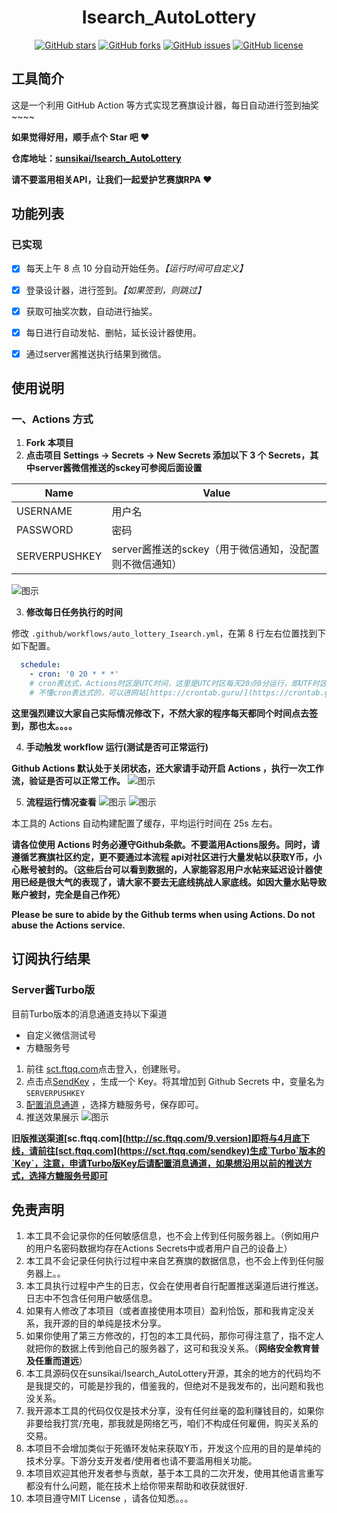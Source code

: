 <div align="center">
<h1 align="center">
Isearch_AutoLottery
</h1>

[![GitHub stars](https://img.shields.io/github/stars/sunsikai/Isearch_AutoLottery?style=flat-square)](https://github.com/JunzhouLiu/BILIBILI-HELPER/stargazers)
[![GitHub forks](https://img.shields.io/github/forks/sunsikai/Isearch_AutoLottery?style=flat-square)](https://github.com/JunzhouLiu/BILIBILI-HELPER/network)
[![GitHub issues](https://img.shields.io/github/issues/sunsikai/Isearch_AutoLottery?style=flat-square)](https://github.com/JunzhouLiu/BILIBILI-HELPER/issues)
[![GitHub license](https://img.shields.io/github/license/sunsikai/Isearch_AutoLottery?style=flat-square)](https://github.com/JunzhouLiu/BILIBILI-HELPER/blob/main/LICENSE) 


</div>

## 工具简介

这是一个利用 GitHub Action 等方式实现艺赛旗设计器，每日自动进行签到抽奖\~\~\~\~

**如果觉得好用，顺手点个 Star 吧 ❤**

**仓库地址：[sunsikai/Isearch_AutoLottery][1]**

**请不要滥用相关API，让我们一起爱护艺赛旗RPA ❤**

## 功能列表
### 已实现
* [x] 每天上午 8 点 10 分自动开始任务。*【运行时间可自定义】*
* [x] 登录设计器，进行签到。*【如果签到，则跳过】*
* [x] 获取可抽奖次数，自动进行抽奖。
* [x] 每日进行自动发帖、删帖，延长设计器使用。
* [x] 通过server酱推送执行结果到微信。
	  

## 使用说明

### 一、Actions 方式

1. **Fork 本项目**
2. **点击项目 Settings -\> Secrets -\> New Secrets 添加以下 3 个 Secrets，其中server酱微信推送的sckey可参阅后面设置**

| Name          | Value               |
| ------------- | ------------------- |
| USERNAME      | 用户名              |
| PASSWORD      | 密码                |
| SERVERPUSHKEY | server酱推送的sckey（用于微信通知，没配置则不微信通知）|


![图示][image-1]




3. **修改每日任务执行的时间**

修改 `.github/workflows/auto_lottery_Isearch.yml`，在第 8 行左右位置找到下如下配置。

```yml
  schedule:
    - cron: '0 20 * * *'
    # cron表达式，Actions时区是UTC时间，这里是UTC时区每天20点0分运行，即UTF时区每天4点0分运行（实测会快8个多小时，无法精确到分）
    # 不懂cron表达式的，可以进网站[https://crontab.guru/](https://crontab.guru/)看下
```
**这里强烈建议大家自己实际情况修改下，不然大家的程序每天都同个时间点去签到，那也太。。。。**



4. **手动触发 workflow 运行(测试是否可正常运行)**

**Github Actions 默认处于关闭状态，还大家请手动开启 Actions ，执行一次工作流，验证是否可以正常工作。**
![图示][image-2]


5. **流程运行情况查看**
![图示][image-3]
![图示][image-4]

本工具的 Actions 自动构建配置了缓存，平均运行时间在 25s 左右。


**请各位使用 Actions 时务必遵守Github条款。不要滥用Actions服务。同时，请遵循艺赛旗社区约定，更不要通过本流程 api对社区进行大量发帖以获取Y币，小心账号被封的。（这些后台可以看到数据的，人家能容忍用户水帖来延迟设计器使用已经是很大气的表现了，请大家不要去无底线挑战人家底线。如因大量水贴导致账户被封，完全是自己作死）**

**Please be sure to abide by the Github terms when using Actions. Do not abuse the Actions service.**

## 订阅执行结果
### Server酱Turbo版

目前Turbo版本的消息通道支持以下渠道

- 自定义微信测试号
- 方糖服务号

1. 前往 [sct.ftqq.com](https://sct.ftqq.com/sendkey)点击登入，创建账号。
2. 点击点[SendKey](https://sct.ftqq.com/sendkey) ，生成一个 Key。将其增加到 Github Secrets 中，变量名为 `SERVERPUSHKEY`
3. [配置消息通道](https://sct.ftqq.com/forward) ，选择方糖服务号，保存即可。
4. 推送效果展示
   ![图示][image-5]

**旧版推送渠道[sc.ftqq.com](http://sc.ftqq.com/9.version]即将与4月底下线，请前往[sct.ftqq.com](https://sct.ftqq.com/sendkey)生成`Turbo`版本的`Key`，注意，申请Turbo版Key后请配置消息通道，如果想沿用以前的推送方式，选择方糖服务号即可**

## 免责声明

1. 本工具不会记录你的任何敏感信息，也不会上传到任何服务器上。（例如用户的用户名密码数据均存在Actions Secrets中或者用户自己的设备上）
2. 本工具不会记录任何执行过程中来自艺赛旗的数据信息，也不会上传到任何服务器上。。
3. 本工具执行过程中产生的日志，仅会在使用者自行配置推送渠道后进行推送。日志中不包含任何用户敏感信息。
4. 如果有人修改了本项目（或者直接使用本项目）盈利恰饭，那和我肯定没关系，我开源的目的单纯是技术分享。
5. 如果你使用了第三方修改的，打包的本工具代码，那你可得注意了，指不定人就把你的数据上传到他自己的服务器了，这可和我没关系。（**网络安全教育普及任重而道远**）
6. 本工具源码仅在sunsikai/Isearch_AutoLottery开源，其余的地方的代码均不是我提交的，可能是抄我的，借鉴我的，但绝对不是我发布的，出问题和我也没关系。 
7. 我开源本工具的代码仅仅是技术分享，没有任何丝毫的盈利赚钱目的，如果你非要给我打赏/充电，那我就是网络乞丐，咱们不构成任何雇佣，购买关系的交易。
8. 本项目不会增加类似于死循环发帖来获取Y币，开发这个应用的目的是单纯的技术分享。下游分支开发者/使用者也请不要滥用相关功能。
9. 本项目欢迎其他开发者参与贡献，基于本工具的二次开发，使用其他语言重写都没有什么问题，能在技术上给你带来帮助和收获就很好.
10. 本项目遵守MIT License ，请各位知悉。。。



[1]:	https://github.com/sunsikai/Isearch_AutoLottery

[image-1]:	docs/IMG/配置用户名密码.png
[image-2]:	docs/IMG/手动触发流程.png
[image-3]:	docs/IMG/查看执行情况1.png
[image-4]:	docs/IMG/查看执行情况2.png
[image-5]:	docs/IMG/server酱推送效果.png

